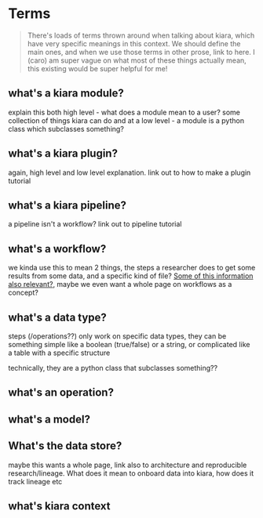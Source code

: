 # Terms

> There's loads of terms thrown around when talking about kiara, which have very specific meanings in this context. We should define the main ones, and when we use those terms in other prose, link to here. I (caro) am super vague on what most of these things actually mean, this existing would be super helpful for me!

## what's a kiara module?

explain this both high level - what does a module mean to a user? some collection of things kiara can do
and at a low level - a module is a python class which subclasses something?

## what's a kiara plugin?

again, high level and low level explanation. link out to how to make a plugin tutorial

## what's a kiara pipeline?

a pipeline isn't a workflow? link out to pipeline tutorial

## what's a workflow?

we kinda use this to mean 2 things, the steps a researcher does to get some results from some data, and a specific kind of file?
[Some of this information also relevant?](https://dharpa.org/kiara/latest/design_docs/architecture/workflows/#the-workflow-lifecycle), maybe we even want a whole page on workflows as a concept?

## what's a data type?

steps (/operations??) only work on specific data types, they can be something simple like a boolean (true/false) or a string, or complicated like a table with a specific structure

technically, they are a python class that subclasses something??

## what's an operation?

## what's a model?

## What's the data store?

maybe this wants a whole page, link also to architecture and reproducible research/lineage. What does it mean to onboard data into kiara, how does it track lineage etc

## what's kiara context
